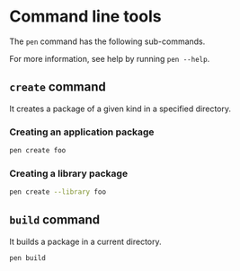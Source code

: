# Command line tools

The `pen` command has the following sub-commands.

For more information, see help by running `pen --help`.

## `create` command

It creates a package of a given kind in a specified directory.

### Creating an application package

```sh
pen create foo
```

### Creating a library package

```sh
pen create --library foo
```

## `build` command

It builds a package in a current directory.

```sh
pen build
```
